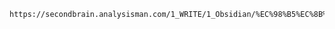 	https://secondbrain.analysisman.com/1_WRITE/1_Obsidian/%EC%98%B5%EC%8B%9C%EB%94%94%EC%96%B8+%EB%AC%B4%EB%A3%8C%EB%A1%9C+%ED%8D%BC%EB%B8%94%EB%A6%AC%EC%8B%9C%ED%95%98%EB%8A%94+%EB%B0%A9%EB%B2%95